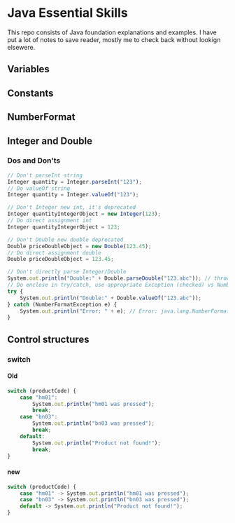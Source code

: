 # Java Essential Skills

This repo consists of Java foundation explanations and examples. I have put a lot of notes to save reader, mostly me to check back without lookign elsewere.

## Variables

## Constants

## NumberFormat

## Integer and Double
### Dos and Don'ts
```javascript
// Don't parseInt string
Integer quantity = Integer.parseInt("123");
// Do valueOf string
Integer quantity = Integer.valueOf("123");

// Don't Integer new int, it's deprecated
Integer quantityIntegerObject = new Integer(123);
// Do direct assignment int
Integer quantityIntegerObject = 123;

// Don't Double new double deprecated
Double priceDoubleObject = new Double(123.45);
// Do direct assignment double
Double priceDoubleObject = 123.45;

// Don't directly parse Integer/Double
System.out.println("Double:" + Double.parseDouble("123.abc")); // throws NumberFormatException
// Do enclose in try/catch, use appropriate Exception (checked) vs NumberFormatException (unchecked) exceptions, use valueOf instead to avoid unncessary boxing
try {
    System.out.println("Double:" + Double.valueOf("123.abc"));
} catch (NumberFormatException e) {
    System.out.println("Error: " + e); // Error: java.lang.NumberFormatException: For input string: "123.abc"
}
```


## Control structures
### switch
#### Old
```javascript
switch (productCode) {
    case "hm01":
        System.out.println("hm01 was pressed");
        break;
    case "bn03":
        System.out.println("bn03 was pressed");
        break;
    default:
        System.out.println("Product not found!");
        break;
}
```
#### new
```javascript
switch (productCode) {
    case "hm01" -> System.out.println("hm01 was pressed");
    case "bn03" -> System.out.println("bn03 was pressed");
    default -> System.out.println("Product not found!");
}
```
